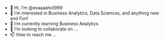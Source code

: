 - 👋 Hi, I’m @evaaaaho1999
- 👀 I’m interested in Business Analytics, Data Sciences, and anything new and Fun!
- 🌱 I’m currently learning Business Analytics
- 💞️ I’m looking to collaborate on ...
- 📫 How to reach me ...

<!---
evaaaaho1999/evaaaaho1999 is a ✨ special ✨ repository because its `README.md` (this file) appears on your GitHub profile.
You can click the Preview link to take a look at your changes.
--->
